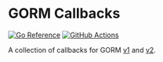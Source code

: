 # GORM Callbacks

[![Go Reference](https://pkg.go.dev/badge/github.com/tchssk/gormcallbacks.svg)](https://pkg.go.dev/github.com/tchssk/gormcallbacks) [![GitHub Actions](https://github.com/tchssk/gormcallbacks/workflows/Go/badge.svg)](https://github.com/tchssk/gormcallbacks/actions)

A collection of callbacks for GORM [v1](https://pkg.go.dev/github.com/jinzhu/gorm) and [v2](https://pkg.go.dev/gorm.io/gorm).
